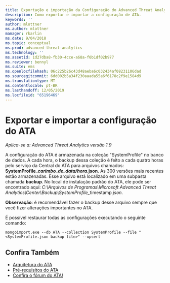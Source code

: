 ```yaml
---
title: Exportação e importação da Configuração do Advanced Threat Analytics | Microsoft Docs
description: Como exportar e importar a configuração de ATA.
keywords: ''
author: mlottner
ms.author: mlottner
manager: rkarlin
ms.date: 9/04/2018
ms.topic: conceptual
ms.prod: advanced-threat-analytics
ms.technology: ''
ms.assetid: 1d27dba8-fb30-4cce-a68a-f0b1df02b977
ms.reviewer: bennyl
ms.suite: ems
ms.openlocfilehash: 06c225b26c43d48aeba6c032434af08231106dad
ms.sourcegitcommit: 6dd002b5a34f230aaada55a6f6178c2f9e1584d9
ms.translationtype: MT
ms.contentlocale: pt-BR
ms.lasthandoff: 12/05/2019
ms.locfileid: "65196469"
---
```

# <a name="export-and-import-the-ata-configuration"></a>Exportar e importar a configuração do ATA

*Aplica-se a: Advanced Threat Analytics versão 1.9*

A configuração do ATA é armazenada na coleção "SystemProfile" no banco de dados.
A cada hora, o backup dessa coleção é feito a cada quatro horas pelo serviço da Central do ATA para arquivos chamados: **SystemProfile_*carimbo_de_data/hora*.json**. As 300 versões mais recentes estão armazenadas.
Esse arquivo está localizado em uma subpasta chamada **backup**. No local de instalação padrão do ATA, ele pode ser encontrado aqui: <em>C:\Arquivos de Programas\Microsoft Advanced Threat Analytics\Center\Backup\SystemProfile_</em>timestamp<em>.json</em>. 

**Observação**: é recomendável fazer o backup desse arquivo sempre que você fizer alterações importantes no ATA.

É possível restaurar todas as configurações executando o seguinte comando:

`mongoimport.exe --db ATA --collection SystemProfile --file "<SystemProfile.json backup file>" --upsert`

## <a name="see-also"></a>Confira Também
- [Arquitetura do ATA](ata-architecture.md)
- [Pré-requisitos do ATA](ata-prerequisites.md)
- [Confira o fórum do ATA!](https://social.technet.microsoft.com/Forums/security/home?forum=mata)

